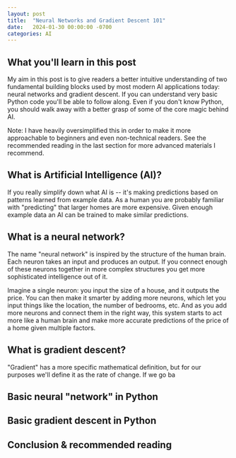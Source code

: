 ```yaml
---
layout: post
title:  "Neural Networks and Gradient Descent 101"
date:   2024-01-30 00:00:00 -0700
categories: AI
---
```


## What you'll learn in this post

My aim in this post is to give readers a better intuitive understanding of two fundamental building blocks used by most modern AI applications today: neural networks and gradient descent. If you can understand very basic Python code you'll be able to follow along. Even if you don't know Python, you should walk away with a better grasp of some of the core magic behind AI.

Note: I have heavily oversimplified this in order to make it more approachable to beginners and even non-technical readers. See the recommended reading in the last section for more advanced materials I recommend.

## What is Artificial Intelligence (AI)?

If you really simplify down what AI is -- it's making predictions based on patterns learned from example data. As a human you are probably familiar with "predicting" that larger homes are more expensive. Given enough example data an AI can be trained to make similar predictions.

## What is a neural network?

The name "neural network" is inspired by the structure of the human brain. Each neuron takes an input and produces an output. If you connect enough of these neurons together in more complex structures you get more sophisticated intelligence out of it.

Imagine a single neuron: you input the size of a house, and it outputs the price. You can then make it smarter by adding more neurons, which let you input things like the location, the number of bedrooms, etc. And as you add more neurons and connect them in the right way, this system starts to act more like a human brain and make more accurate predictions of the price of a home given multiple factors.

## What is gradient descent?

"Gradient" has a more specific mathematical definition, but for our purposes we'll define it as the rate of change. If we go ba

## Basic neural "network" in Python

## Basic gradient descent in Python

## Conclusion & recommended reading


